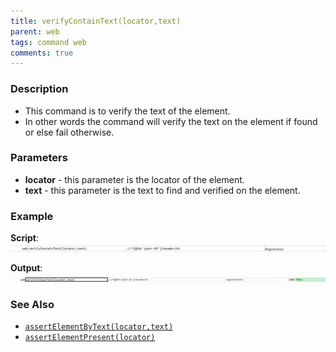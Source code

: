 ```yaml
---
title: verifyContainText(locator,text)
parent: web
tags: command web
comments: true
---
```


### Description

- This command is to verify the text of the element.
- In other words the command will verify the text on the element if found or else fail otherwise.

### Parameters

- **locator** - this parameter is the locator of the element.
- **text** - this parameter is the text to find and verified on the element.

### Example

**Script**:<br/>
![](image/verifyContainText_01.png)

**Output**:<br/>
![](image/verifyContainText_02.png)

### See Also

- [`assertElementByText(locator,text)`](assertElementByText(locator,text))
- [`assertElementPresent(locator)`](assertElementPresent(locator))